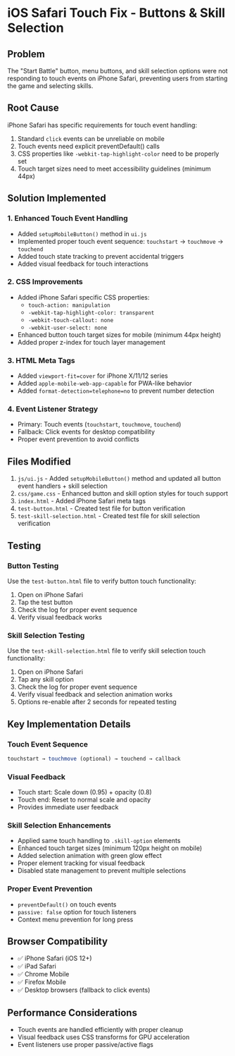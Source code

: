 # iOS Safari Touch Fix - Buttons & Skill Selection

## Problem
The "Start Battle" button, menu buttons, and skill selection options were not responding to touch events on iPhone Safari, preventing users from starting the game and selecting skills.

## Root Cause
iPhone Safari has specific requirements for touch event handling:
1. Standard `click` events can be unreliable on mobile
2. Touch events need explicit preventDefault() calls
3. CSS properties like `-webkit-tap-highlight-color` need to be properly set
4. Touch target sizes need to meet accessibility guidelines (minimum 44px)

## Solution Implemented

### 1. Enhanced Touch Event Handling
- Added `setupMobileButton()` method in `ui.js`
- Implemented proper touch event sequence: `touchstart` → `touchmove` → `touchend`
- Added touch state tracking to prevent accidental triggers
- Added visual feedback for touch interactions

### 2. CSS Improvements
- Added iPhone Safari specific CSS properties:
  - `touch-action: manipulation`
  - `-webkit-tap-highlight-color: transparent`
  - `-webkit-touch-callout: none`
  - `-webkit-user-select: none`
- Enhanced button touch target sizes for mobile (minimum 44px height)
- Added proper z-index for touch layer management

### 3. HTML Meta Tags
- Added `viewport-fit=cover` for iPhone X/11/12 series
- Added `apple-mobile-web-app-capable` for PWA-like behavior
- Added `format-detection=telephone=no` to prevent number detection

### 4. Event Listener Strategy
- Primary: Touch events (`touchstart`, `touchmove`, `touchend`)
- Fallback: Click events for desktop compatibility
- Proper event prevention to avoid conflicts

## Files Modified
1. `js/ui.js` - Added `setupMobileButton()` method and updated all button event handlers + skill selection
2. `css/game.css` - Enhanced button and skill option styles for touch support
3. `index.html` - Added iPhone Safari meta tags
4. `test-button.html` - Created test file for button verification
5. `test-skill-selection.html` - Created test file for skill selection verification

## Testing
### Button Testing
Use the `test-button.html` file to verify button touch functionality:
1. Open on iPhone Safari
2. Tap the test button
3. Check the log for proper event sequence
4. Verify visual feedback works

### Skill Selection Testing
Use the `test-skill-selection.html` file to verify skill selection touch functionality:
1. Open on iPhone Safari
2. Tap any skill option
3. Check the log for proper event sequence
4. Verify visual feedback and selection animation works
5. Options re-enable after 2 seconds for repeated testing

## Key Implementation Details

### Touch Event Sequence
```javascript
touchstart → touchmove (optional) → touchend → callback
```

### Visual Feedback
- Touch start: Scale down (0.95) + opacity (0.8)
- Touch end: Reset to normal scale and opacity
- Provides immediate user feedback

### Skill Selection Enhancements
- Applied same touch handling to `.skill-option` elements
- Enhanced touch target sizes (minimum 120px height on mobile)
- Added selection animation with green glow effect
- Proper element tracking for visual feedback
- Disabled state management to prevent multiple selections

### Proper Event Prevention
- `preventDefault()` on touch events
- `passive: false` option for touch listeners
- Context menu prevention for long press

## Browser Compatibility
- ✅ iPhone Safari (iOS 12+)
- ✅ iPad Safari
- ✅ Chrome Mobile
- ✅ Firefox Mobile
- ✅ Desktop browsers (fallback to click events)

## Performance Considerations
- Touch events are handled efficiently with proper cleanup
- Visual feedback uses CSS transforms for GPU acceleration
- Event listeners use proper passive/active flags
